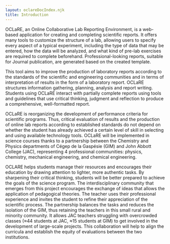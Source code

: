 ```yaml
---
layout: oclareDocIndex.njk
title: Introduction
---
```

OCLaRE, an Online Collaborative Lab Reporting Environment, is a web-based application for creating and completing scientific reports. It offers many tools to customize the structure of a lab, allowing users to specify every aspect of a typical experiment, including the type of data that may be entered, how the data will be analyzed, and what kind of pre-lab exercises are required to complete beforehand. Professional-looking reports, suitable for Journal publication, are generated based on the created template.

This tool aims to improve the production of laboratory reports according to the standards of the scientific and engineering communities and in terms of interpretation of results in the form of a laboratory report. OCLaRE structures information gathering, planning, analysis and report writing. Students using OCLaRE interact with partially complete reports using tools and guidelines that use critical thinking, judgment and reflection to produce a comprehensive, well-formatted report. 

OCLaRE is reorganizing the development of performance criteria for scientific programs. Thus, critical evaluation of results and the production of online lab reports according to established standards do not depend on whether the student has already achieved a certain level of skill in selecting and using available technology tools. OCLaRE will be implemented in science courses thanks to a partnership between the Chemistry and Physics departments of Cégep de la Gaspésie (GIM) and John Abbott College (JAC), representing 4 professional communities: physics, chemistry, mechanical engineering, and chemical engineering.

OCLARE helps students manage their resources and encourages their education by drawing attention to lighter, more authentic tasks. By sharpening their critical thinking, students will be better prepared to achieve the goals of the science program. The interdisciplinary community that emerges from this project encourages the exchange of ideas that allows the application of pedagogical theories. The teacher uses their professional experience and invites the student to refine their appreciation of the scientific process. The partnership balances the tasks and reduces the isolation of the GIM, thus retaining the teachers in this small rural and minority community. It allows JAC teachers struggling with overcrowded classes (≈44 students at JAC, ≈15 students at GIM) to get involved in the development of large-scale projects. This collaboration will help to align the curricula and establish the equity of evaluations between the two institutions.
